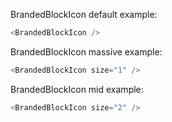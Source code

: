 BrandedBlockIcon default example:

```js
<BrandedBlockIcon />
```

BrandedBlockIcon massive example:

```js
<BrandedBlockIcon size="1" />
```

BrandedBlockIcon mid example:

```js
<BrandedBlockIcon size="2" />
```
